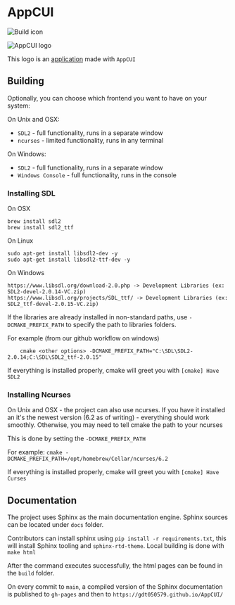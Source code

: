# AppCUI

![Build icon](https://github.com/gdt050579/AppCUI/actions/workflows/ci.yml/badge.svg)


![AppCUI logo](https://raw.githubusercontent.com/gdt050579/AppCUI/main/docs/logo.png)

This logo is an [application](https://github.com/gdt050579/AppCUI/tree/main/Examples/Logo) made with `AppCUI`

## Building

Optionally, you can choose which frontend you want to have on your system:

On Unix and OSX:
- `SDL2` - full functionality, runs in a separate window
- `ncurses` - limited functionality, runs in any terminal

On Windows:
- `SDL2` - full functionality, runs in a separate window
- `Windows Console` - full functionality, runs in the console

### Installing SDL

On OSX
```
brew install sdl2
brew install sdl2_ttf
```

On Linux
```
sudo apt-get install libsdl2-dev -y
sudo apt-get install libsdl2-ttf-dev -y
```

On Windows
```
https://www.libsdl.org/download-2.0.php -> Development Libraries (ex: SDL2-devel-2.0.14-VC.zip)
https://www.libsdl.org/projects/SDL_ttf/ -> Development Libraries (ex: SDL2_ttf-devel-2.0.15-VC.zip)
```

If the libraries are already installed in non-standard paths, use `-DCMAKE_PREFIX_PATH` to specify the path to libraries folders.

For example (from our github workflow on windows)
```
    cmake <other options> -DCMAKE_PREFIX_PATH="C:\SDL\SDL2-2.0.14;C:\SDL\SDL2_ttf-2.0.15"
```

If everything is installed properly, cmake will greet you with `[cmake] Have SDL2`


### Installing Ncurses

On Unix and OSX - the project can also use ncurses. If you have it installed an it's the newest version (6.2 as of writing) - everything should work smoothly. Otherwise, you may need to tell cmake the path to your ncurses

This is done by setting the `-DCMAKE_PREFIX_PATH`

For example: `cmake -DCMAKE_PREFIX_PATH=/opt/homebrew/Cellar/ncurses/6.2`

If everything is installed properly, cmake will greet you with `[cmake] Have Curses`


## Documentation 

The project uses Sphinx as the main documentation engine. Sphinx sources can be located under `docs` folder.

Contributors can install sphinx using `pip install -r requirements.txt`, this will install Sphinx tooling and `sphinx-rtd-theme`. Local building is done with `make html`

After the command executes successfully, the html pages can be found in the `build` folder.

On every commit to `main`, a compiled version of the Sphinx documentation is published to `gh-pages` and then to `https://gdt050579.github.io/AppCUI/`